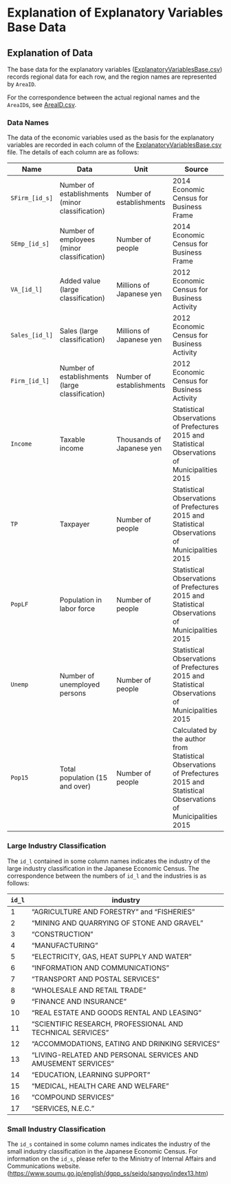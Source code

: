 # Explanation of Explanatory Variables Base Data

## Explanation of Data
The base data for the explanatory variables ([ExplanatoryVariablesBase.csv](Data/ExplanatoryVariablesBase.csv)) records regional data for each row, and the region names are represented by `AreaID`.

For the correspondence between the actual regional names and the `AreaID`s, see [AreaID.csv](Data/AreaID.csv).

### Data Names
The data of the economic variables used as the basis for the explanatory variables are recorded in each column of the [ExplanatoryVariablesBase.csv](Data/ExplanatoryVariablesBase.csv) file. The details of each column are as follows:

| Name | Data | Unit | Source |
| --- | --- | --- | --- |
| `SFirm_[id_s]` | Number of establishments (minor classification) | Number of establishments | 2014 Economic Census for Business Frame |
| `SEmp_[id_s]` | Number of employees (minor classification) | Number of people | 2014 Economic Census for Business Frame |
| `VA_[id_l]` | Added value (large classification) | Millions of Japanese yen | 2012 Economic Census for Business Activity |
| `Sales_[id_l]` | Sales (large classification) | Millions of Japanese yen | 2012 Economic Census for Business Activity |
| `Firm_[id_l]` | Number of establishments (large classification) | Number of establishments | 2012 Economic Census for Business Activity |
| `Income` | Taxable income | Thousands of Japanese yen | Statistical Observations of Prefectures 2015 and Statistical Observations of Municipalities 2015 |
| `TP` | Taxpayer | Number of people | Statistical Observations of Prefectures 2015 and Statistical Observations of Municipalities 2015 |
| `PopLF` | Population in labor force | Number of people | Statistical Observations of Prefectures 2015 and Statistical Observations of Municipalities 2015 |
| `Unemp` | Number of unemployed persons | Number of people | Statistical Observations of Prefectures 2015 and Statistical Observations of Municipalities 2015 |
| `Pop15` | Total population (15 and over) | Number of people | Calculated by the author from Statistical Observations of Prefectures 2015 and Statistical Observations of Municipalities 2015 |

### Large Industry Classification

The `id_l` contained in some column names indicates the industry of the large industry classification in the Japanese Economic Census. The correspondence between the numbers of `id_l` and the industries is as follows:

| `id_l` | industry |
| --- | --- |
| 1 | “AGRICULTURE AND FORESTRY” and “FISHERIES” |
| 2 | “MINING AND QUARRYING OF STONE AND GRAVEL” |
| 3 | “CONSTRUCTION” |
| 4 | “MANUFACTURING” |
| 5 | “ELECTRICITY, GAS, HEAT SUPPLY AND WATER”
| 6 | “INFORMATION AND COMMUNICATIONS” |
| 7 | “TRANSPORT AND POSTAL SERVICES” |
| 8 | “WHOLESALE AND RETAIL TRADE” |
| 9 | “FINANCE AND INSURANCE” |
| 10 | “REAL ESTATE AND GOODS RENTAL AND LEASING” |
| 11 | “SCIENTIFIC RESEARCH, PROFESSIONAL AND TECHNICAL SERVICES” |
| 12 | “ACCOMMODATIONS, EATING AND DRINKING SERVICES” |
| 13 | “LIVING-RELATED AND PERSONAL SERVICES AND AMUSEMENT SERVICES” |
| 14 | “EDUCATION, LEARNING SUPPORT” |
| 15 | “MEDICAL, HEALTH CARE AND WELFARE” |
| 16 | “COMPOUND SERVICES” |
| 17 | “SERVICES, N.E.C.” |

### Small Industry Classification

The `id_s` contained in some column names indicates the industry of the small industry classification in the Japanese Economic Census.
For information on the `id_s`, please refer to the Ministry of Internal Affairs and Communications website. (https://www.soumu.go.jp/english/dgpp_ss/seido/sangyo/index13.htm)
